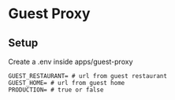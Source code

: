 # Guest Proxy

## Setup

Create a .env inside  apps/guest-proxy
```
GUEST_RESTAURANT= # url from guest restaurant
GUEST_HOME= # url from guest home
PRODUCTION= # true or false
```
